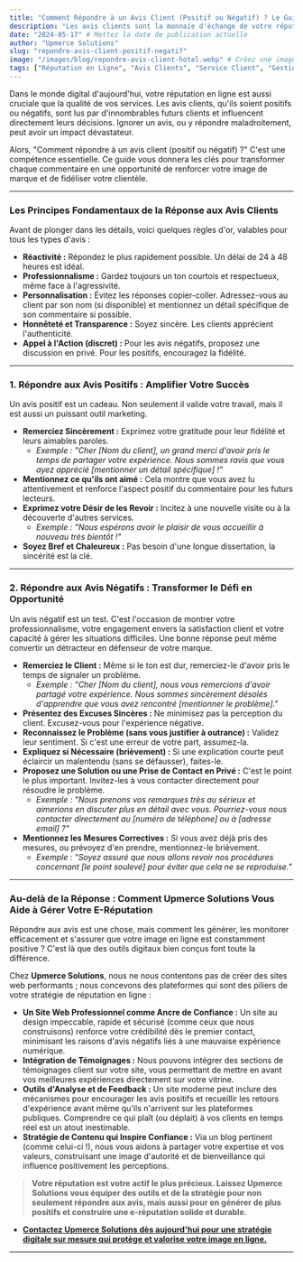 ```yaml
---
title: "Comment Répondre à un Avis Client (Positif ou Négatif) ? Le Guide Complet pour Votre Réputation en Ligne"
description: "Les avis clients sont la monnaie d'échange de votre réputation. Apprenez les stratégies efficaces pour répondre aux commentaires positifs et négatifs, transformer un problème en opportunité, et comment Upmerce Solutions peut vous aider à construire une image digitale irréprochable."
date: "2024-05-17" # Mettez la date de publication actuelle
author: "Upmerce Solutions"
slug: "repondre-avis-client-positif-negatif"
image: "/images/blog/repondre-avis-client-hotel.webp" # Créez une image pertinente (ex: mains tapant sur un clavier avec des bulles d'avis)
tags: ["Réputation en Ligne", "Avis Clients", "Service Client", "Gestion de Crise", "E-réputation", "Satisfaction Client"]
---
```


Dans le monde digital d'aujourd'hui, votre réputation en ligne est aussi cruciale que la qualité de vos services. Les avis clients, qu'ils soient positifs ou négatifs, sont lus par d'innombrables futurs clients et influencent directement leurs décisions. Ignorer un avis, ou y répondre maladroitement, peut avoir un impact dévastateur.

Alors, "Comment répondre à un avis client (positif ou négatif) ?" C'est une compétence essentielle. Ce guide vous donnera les clés pour transformer chaque commentaire en une opportunité de renforcer votre image de marque et de fidéliser votre clientèle.

---

### **Les Principes Fondamentaux de la Réponse aux Avis Clients**

Avant de plonger dans les détails, voici quelques règles d'or, valables pour tous les types d'avis :

* **Réactivité :** Répondez le plus rapidement possible. Un délai de 24 à 48 heures est idéal.
* **Professionnalisme :** Gardez toujours un ton courtois et respectueux, même face à l'agressivité.
* **Personnalisation :** Évitez les réponses copier-coller. Adressez-vous au client par son nom (si disponible) et mentionnez un détail spécifique de son commentaire si possible.
* **Honnêteté et Transparence :** Soyez sincère. Les clients apprécient l'authenticité.
* **Appel à l'Action (discret) :** Pour les avis négatifs, proposez une discussion en privé. Pour les positifs, encouragez la fidélité.

---

### **1. Répondre aux Avis Positifs : Amplifier Votre Succès**

Un avis positif est un cadeau. Non seulement il valide votre travail, mais il est aussi un puissant outil marketing.

* **Remerciez Sincèrement :** Exprimez votre gratitude pour leur fidélité et leurs aimables paroles.
    * *Exemple : "Cher [Nom du client], un grand merci d'avoir pris le temps de partager votre expérience. Nous sommes ravis que vous ayez apprécié [mentionner un détail spécifique] !"*
* **Mentionnez ce qu'ils ont aimé :** Cela montre que vous avez lu attentivement et renforce l'aspect positif du commentaire pour les futurs lecteurs.
* **Exprimez votre Désir de les Revoir :** Incitez à une nouvelle visite ou à la découverte d'autres services.
    * *Exemple : "Nous espérons avoir le plaisir de vous accueillir à nouveau très bientôt !"*
* **Soyez Bref et Chaleureux :** Pas besoin d'une longue dissertation, la sincérité est la clé.

---

### **2. Répondre aux Avis Négatifs : Transformer le Défi en Opportunité**

Un avis négatif est un test. C'est l'occasion de montrer votre professionnalisme, votre engagement envers la satisfaction client et votre capacité à gérer les situations difficiles. Une bonne réponse peut même convertir un détracteur en défenseur de votre marque.

* **Remerciez le Client :** Même si le ton est dur, remerciez-le d'avoir pris le temps de signaler un problème.
    * *Exemple : "Cher [Nom du client], nous vous remercions d'avoir partagé votre expérience. Nous sommes sincèrement désolés d'apprendre que vous avez rencontré [mentionner le problème]."*
* **Présentez des Excuses Sincères :** Ne minimisez pas la perception du client. Excusez-vous pour l'expérience négative.
* **Reconnaissez le Problème (sans vous justifier à outrance) :** Validez leur sentiment. Si c'est une erreur de votre part, assumez-la.
* **Expliquez si Nécessaire (brièvement) :** Si une explication courte peut éclaircir un malentendu (sans se défausser), faites-le.
* **Proposez une Solution ou une Prise de Contact en Privé :** C'est le point le plus important. Invitez-les à vous contacter directement pour résoudre le problème.
    * *Exemple : "Nous prenons vos remarques très au sérieux et aimerions en discuter plus en détail avec vous. Pourriez-vous nous contacter directement au [numéro de téléphone] ou à [adresse email] ?"*
* **Mentionnez les Mesures Correctives :** Si vous avez déjà pris des mesures, ou prévoyez d'en prendre, mentionnez-le brièvement.
    * *Exemple : "Soyez assuré que nous allons revoir nos procédures concernant [le point soulevé] pour éviter que cela ne se reproduise."*

---

### **Au-delà de la Réponse : Comment Upmerce Solutions Vous Aide à Gérer Votre E-Réputation**

Répondre aux avis est une chose, mais comment les générer, les monitorer efficacement et s'assurer que votre image en ligne est constamment positive ? C'est là que des outils digitaux bien conçus font toute la différence.

Chez **Upmerce Solutions**, nous ne nous contentons pas de créer des sites web performants ; nous concevons des plateformes qui sont des piliers de votre stratégie de réputation en ligne :

* **Un Site Web Professionnel comme Ancre de Confiance :** Un site au design impeccable, rapide et sécurisé (comme ceux que nous construisons) renforce votre crédibilité dès le premier contact, minimisant les raisons d'avis négatifs liés à une mauvaise expérience numérique.
* **Intégration de Témoignages :** Nous pouvons intégrer des sections de témoignages client sur votre site, vous permettant de mettre en avant vos meilleures expériences directement sur votre vitrine.
* **Outils d'Analyse et de Feedback :** Un site moderne peut inclure des mécanismes pour encourager les avis positifs et recueillir les retours d'expérience avant même qu'ils n'arrivent sur les plateformes publiques. Comprendre ce qui plaît (ou déplait) à vos clients en temps réel est un atout inestimable.
* **Stratégie de Contenu qui Inspire Confiance :** Via un blog pertinent (comme celui-ci !), nous vous aidons à partager votre expertise et vos valeurs, construisant une image d'autorité et de bienveillance qui influence positivement les perceptions.

> **Votre réputation est votre actif le plus précieux. Laissez Upmerce Solutions vous équiper des outils et de la stratégie pour non seulement répondre aux avis, mais aussi pour en générer de plus positifs et construire une e-réputation solide et durable.**

* [**Contactez Upmerce Solutions dès aujourd'hui pour une stratégie digitale sur mesure qui protège et valorise votre image en ligne.**](https://www.upmerce.com/fr#contact)

---
